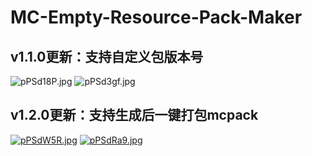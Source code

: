 # MC-Empty-Resource-Pack-Maker
## v1.1.0更新：支持自定义包版本号
![pPSd18P.jpg](https://s1.ax1x.com/2023/07/29/pPSd18P.jpg)
![pPSd3gf.jpg](https://s1.ax1x.com/2023/07/29/pPSd3gf.jpg)

## v1.2.0更新：支持生成后一键打包mcpack
[![pPSdW5R.jpg](https://s1.ax1x.com/2023/07/29/pPSdW5R.jpg)](https://imgse.com/i/pPSdW5R)
[![pPSdRa9.jpg](https://s1.ax1x.com/2023/07/29/pPSdRa9.jpg)](https://imgse.com/i/pPSdRa9)
